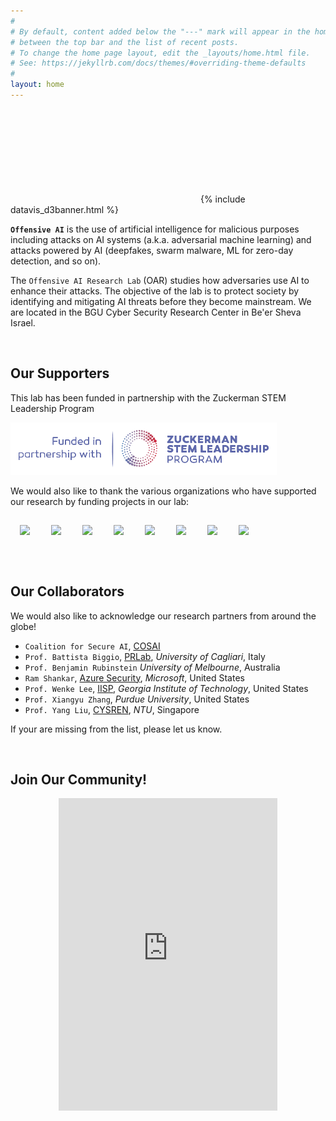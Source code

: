 ```yaml
---
#
# By default, content added below the "---" mark will appear in the home page
# between the top bar and the list of recent posts.
# To change the home page layout, edit the _layouts/home.html file.
# See: https://jekyllrb.com/docs/themes/#overriding-theme-defaults
#
layout: home
---
```


<svg id="d3banner"></svg>
{% include datavis_d3banner.html %}



**`Offensive AI`** is the use of artificial intelligence for malicious purposes including attacks on AI systems (a.k.a. adversarial machine learning) and attacks powered by AI (deepfakes, swarm malware, ML for zero-day detection, and so on).

The `Offensive AI Research Lab` (OAR) studies how adversaries use AI to enhance their attacks. The objective of the lab is to protect society by identifying and mitigating AI threats before they become mainstream. We are located in the BGU Cyber Security Research Center in Be'er Sheva Israel.

<p>&nbsp;</p>

## Our Supporters

This lab has been funded in partnership with the Zuckerman STEM Leadership Program

![image tooltip here](/assets/logos/zuckerman.png)

We would also like to thank the various organizations who have supported our research by funding projects in our lab:



<p float="left">
  <img src="{{site.baseurl}}/assets/logos/H2020.png" width="200" style="margin: 15px;" />
  <img src="{{site.baseurl}}/assets/logos/DoE.png" width="200" style="margin: 15px;" />
  <img src="{{site.baseurl}}/assets/logos/MoE.png" width="200" style="margin: 15px;" />
  <img src="{{site.baseurl}}/assets/logos/IIA.png" width="200" style="margin: 15px;" />
  <img src="{{site.baseurl}}/assets/logos/bird.png" width="200" style="margin: 15px;" />
   <img src="{{site.baseurl}}/assets/logos/CyberDir.png" width="200" style="margin: 15px;" />
   <img src="{{site.baseurl}}/assets/logos/cclp.png" width="200" style="margin: 15px;" />
   <img src="{{site.baseurl}}/assets/logos/MS.png" width="200" style="margin: 15px;" />
</p>

<p>&nbsp;</p>

## Our Collaborators

We would also like to acknowledge our research partners from around the globe!

- `Coalition for Secure AI`, [COSAI](https://www.coalitionforsecureai.org/) 
- `Prof. Battista Biggio`, [PRLab](https://pralab.diee.unica.it/en), *University of Cagliari*, Italy
- `Prof. Benjamin Rubinstein` *University of Melbourne*, Australia
- `Ram Shankar`, [Azure Security](https://cyber.harvard.edu/people/ram-shankar-siva-kumar), *Microsoft*, United States
- `Prof. Wenke Lee`, [IISP](https://cyber.gatech.edu/), *Georgia Institute of Technology*, United States
- `Prof. Xiangyu Zhang`, *Purdue University*, United States
- `Prof. Yang Liu`, [CYSREN](https://www.ntu.edu.sg/cysren), *NTU*, Singapore

If your are missing from the list, please let us know.

<p>&nbsp;</p>

## Join Our Community!



<p align="center"><iframe src="https://discord.com/widget?id=1013392970290045011&theme=dark" width="350" height="500" allowtransparency="true" frameborder="0" sandbox="allow-popups allow-popups-to-escape-sandbox allow-same-origin allow-scripts"></iframe></p>
